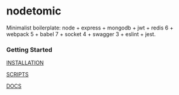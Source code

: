 # nodetomic

Minimalist boilerplate: node + express + mongodb + jwt + redis 6 + webpack 5 + babel 7 + socket 4 + swagger 3 + eslint + jest.

### Getting Started

[INSTALLATION](https://kevoj.github.io/nodetomic/getting-started/installation.html)

[SCRIPTS](https://kevoj.github.io/nodetomic/scripts)

[DOCS](https://kevoj.github.io/nodetomic)

